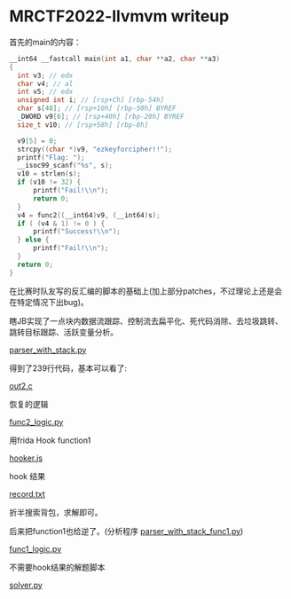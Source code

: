 # MRCTF2022-llvmvm writeup

首先的main的内容：

```cpp
__int64 __fastcall main(int a1, char **a2, char **a3)
{
  int v3; // edx
  char v4; // al
  int v5; // edx
  unsigned int i; // [rsp+Ch] [rbp-54h]
  char s[48]; // [rsp+10h] [rbp-50h] BYREF
  _DWORD v9[6]; // [rsp+40h] [rbp-20h] BYREF
  size_t v10; // [rsp+58h] [rbp-8h]

  v9[5] = 0;
  strcpy((char *)v9, "ezkeyforcipher!!");
  printf("Flag: ");
  __isoc99_scanf("%s", s);
  v10 = strlen(s);
  if (v10 != 32) {
	  printf("Fail!\\n");
	  return 0;
  }
  v4 = func2((__int64)v9, (__int64)s);
  if ( (v4 & 1) != 0 ) {
	  printf("Success!\\n");
  } else {
	  printf("Fail!\\n");
  }
  return 0;
}
```

在比赛时队友写的反汇编的脚本的基础上(加上部分patches，不过理论上还是会在特定情况下出bug)。 

瞎JB实现了一点块内数据流跟踪、控制流去扁平化、死代码消除、去垃圾跳转、跳转目标跟踪、活跃变量分析。

[parser_with_stack.py](./parser_with_stack.py)

得到了239行代码，基本可以看了:

[out2.c](./out2.c)

恢复的逻辑

[func2_logic.py](./func2_logic.py)

用frida Hook function1

[hooker.js](./hooker.js)

hook 结果

[record.txt](./record.txt)

折半搜索背包，求解即可。

后来把function1也给逆了。(分析程序 [parser_with_stack_func1.py](./parser_with_stack_func1.py))

[func1_logic.py](,/func1_logic.py)

不需要hook结果的解题脚本

[solver.py](,/solver.py)